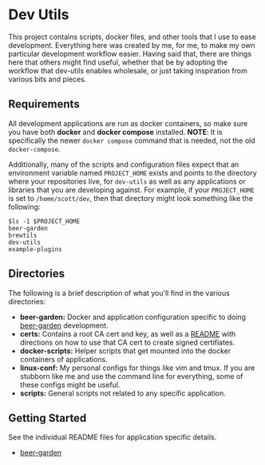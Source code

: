 # Dev Utils

This project contains scripts, docker files, and other tools that I use to ease
development. Everything here was created by me, for me, to make my own
particular development workflow easier. Having said that, there are things here
that others might find useful, whether that be by adopting the workflow that
dev-utils enables wholesale, or just taking inspiration from various bits and
pieces.

## Requirements

All development applications are run as docker containers, so make sure you have
both **docker** and **docker compose** installed. **NOTE**: It is specifically
the newer `docker compose` command that is needed, not the old `docker-compose`.

Additionally, many of the scripts and configuration files expect that an
environment variable named `PROJECT_HOME` exists and points to the directory
where your repositories live, for `dev-utils` as well as any applications or
libraries that you are developing against. For example, if your `PROJECT_HOME`
is set to `/home/scott/dev`, then that directory might look something like the
following:

```shell
$ls -1 $PROJECT_HOME
beer-garden
brewtils
dev-utils
example-plugins
```

## Directories

The following is a brief description of what you'll find in the various
directories:

- **beer-garden:** Docker and application configuration specific to doing
  [beer-garden](https://github.com/beer-garden/) development.
- **certs:** Contains a root CA cert and key, as well as a
  [README](certs/README.md) with directions on how to use that CA cert to create
  signed certifiates.
- **docker-scripts:** Helper scripts that get mounted into the docker containers
  of applications.
- **linux-conf:** My personal configs for things like vim and tmux. If you are
  stubborn like me and use the command line for everything, some of these
  configs might be useful.
- **scripts:** General scripts not related to any specific application.

## Getting Started

See the individual README files for application specific details.

- [beer-garden](beer-garden/README.md)

